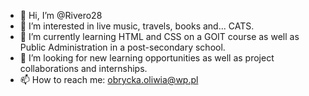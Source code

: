 - 👋 Hi, I’m @Rivero28
- 👀 I’m interested in live music, travels, books and... CATS.
- 🌱 I’m currently learning HTML and CSS on a GOIT course as well as Public Administration in a post-secondary school.
- 💞️ I’m looking for new learning opportunities as well as project collaborations and internships.
- 📫 How to reach me: obrycka.oliwia@wp.pl

<!---
Rivero28/Rivero28 is a ✨ special ✨ repository because its `README.md` (this file) appears on your GitHub profile.
You can click the Preview link to take a look at your changes.
--->

